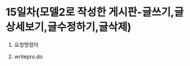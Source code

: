 15일차(모델2로 작성한 게시판-글쓰기,글상세보기,글수정하기,글삭제)
=================================================================

1.	요청명령어

2.	writepro.do

